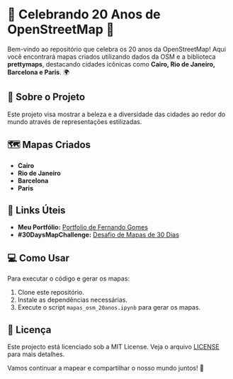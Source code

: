 # 🎉 Celebrando 20 Anos de OpenStreetMap 🎉

Bem-vindo ao repositório que celebra os 20 anos da OpenStreetMap! Aqui você encontrará mapas criados utilizando dados da OSM e a biblioteca **prettymaps**, destacando cidades icônicas como **Cairo, Rio de Janeiro, Barcelona e Paris**. 🌍

## 📜 Sobre o Projeto

Este projeto visa mostrar a beleza e a diversidade das cidades ao redor do mundo através de representações estilizadas. 

## 🗺️ Mapas Criados

- **Cairo**
- **Rio de Janeiro**
- **Barcelona**
- **Paris**

## 🔗 Links Úteis

- **Meu Portfólio:** [Portfolio de Fernando Gomes](https://github.com/fernandogomesfg)
- **#30DaysMapChallenge:** [Desafio de Mapas de 30 Dias](https://github.com/fernandogomesfg/30DayMapChallenge2023)

## 💻 Como Usar

Para executar o código e gerar os mapas:

1. Clone este repositório.
2. Instale as dependências necessárias.
3. Execute o script `mapas_osm_20anos.ipynb` para gerar os mapas.

## 📄 Licença

Este projecto está licenciado sob a MIT License. Veja o arquivo [LICENSE](LICENSE) para mais detalhes.

Vamos continuar a mapear e compartilhar o nosso mundo juntos! 🌟

